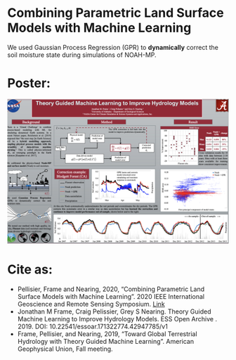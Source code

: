 # Combining Parametric Land Surface Models with Machine Learning
We used Gaussian Process Regression (GPR) to **dynamically** correct the soil moisture state during simulations of NOAH-MP.

# Poster:
[![AGU2019 Poster](AGU2019_poster.png)](https://essopenarchive.org/users/456386/articles/838824-theory-guided-machine-learning-to-improve-hydrology-models)

# Cite as: 
* Pellisier, Frame and Nearing, 2020,  “Combining Parametric Land Surface Models with Machine Learning”. 2020 IEEE International Geoscience and Remote Sensing Symposium. [Link](https://arxiv.org/abs/2002.06141)
* Jonathan M Frame, Craig Pelissier, Grey S Nearing. Theory Guided Machine Learning to Improve Hydrology Models. ESS Open Archive . 2019. DOI: 10.22541/essoar.171322774.42947785/v1
* Frame, Pellisier, and Nearing, 2019,  “Toward Global Terrestrial Hydrology with Theory Guided Machine Learning”. American Geophysical Union, Fall meeting.
